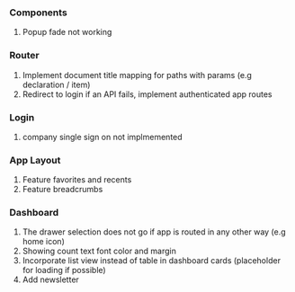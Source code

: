 ### Components
1. Popup fade not working

### Router
1. Implement document title mapping for paths with params (e.g declaration / item)
2. Redirect to login if an API fails, implement authenticated app routes
   
### Login
1. company single sign on not implmemented

### App Layout
1. Feature favorites and recents
2. Feature breadcrumbs

### Dashboard
1. The drawer selection does not go if app is routed in any other way (e.g home icon)
2. Showing count text font color and margin
3. Incorporate list view instead of table in dashboard cards (placeholder for loading if possible)
4. Add newsletter